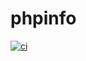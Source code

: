 # phpinfo
[![ci](https://github.com/ljferrero/santander-phpinfo/actions/workflows/ci.yaml/badge.svg)](https://github.com/ljferrero/santander-phpinfo/actions/workflows/ci.yaml)
